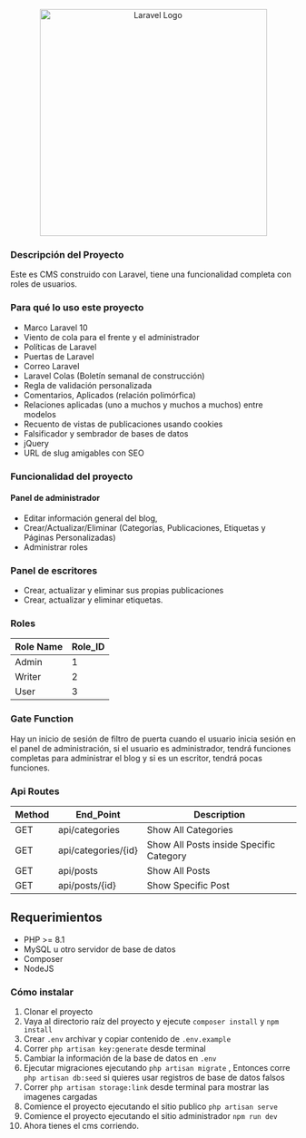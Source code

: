 <p align="center"><a href="https://laravel.com" target="_blank"><img src="https://raw.githubusercontent.com/laravel/art/master/logo-lockup/5%20SVG/2%20CMYK/1%20Full%20Color/laravel-logolockup-cmyk-red.svg" width="400" alt="Laravel Logo"></a></p>

### Descripción del Proyecto
Este es CMS construido con Laravel, tiene una funcionalidad completa con roles de usuarios.

### Para qué lo uso este proyecto
- Marco Laravel 10
- Viento de cola para el frente y el administrador
- Políticas de Laravel
- Puertas de Laravel
- Correo Laravel
- Laravel Colas (Boletín semanal de construcción)
- Regla de validación personalizada
- Comentarios, Aplicados (relación polimórfica)
- Relaciones aplicadas (uno a muchos y muchos a muchos) entre modelos
- Recuento de vistas de publicaciones usando cookies
- Falsificador y sembrador de bases de datos
- jQuery
- URL de slug amigables con SEO
  
### Funcionalidad del proyecto
#### Panel de administrador
- Editar información general del blog,
- Crear/Actualizar/Eliminar (Categorías, Publicaciones, Etiquetas y Páginas Personalizadas)
- Administrar roles

### Panel de escritores
- Crear, actualizar y eliminar sus propias publicaciones
- Crear, actualizar y eliminar etiquetas.

### Roles
                    
Role Name  | Role_ID
------------- | -------------
Admin  | 1
Writer | 2 
User | 3
                

### Gate Function
Hay un inicio de sesión de filtro de puerta cuando el usuario inicia sesión en el panel de administración, si el usuario es administrador, tendrá funciones completas para administrar el blog y si es un escritor, tendrá pocas funciones.

### Api Routes
                    
Method  | End_Point | Description
------------- | ------------- | -------------
GET | api/categories | Show All Categories
GET | api/categories/{id} | Show All Posts inside Specific Category
GET | api/posts | Show All Posts
GET | api/posts/{id} | Show Specific Post

## Requerimientos
- PHP >= 8.1
- MySQL u otro servidor de base de datos
- Composer
- NodeJS

### Cómo instalar
1. Clonar el proyecto
2. Vaya al directorio raíz del proyecto y ejecute `composer install` y `npm install`
3. Crear `.env` archivar y copiar contenido de `.env.example`
4. Correr `php artisan key:generate` desde terminal
5. Cambiar la información de la base de datos en `.env`
6. Ejecutar migraciones ejecutando `php artisan migrate` , Entonces corre  `php artisan db:seed` si quieres usar registros de base de datos falsos
7. Correr `php artisan storage:link` desde terminal para mostrar las imagenes cargadas
8. Comience el proyecto ejecutando el sitio publico `php artisan serve`
9. Comience el proyecto ejecutando el sitio administrador `npm run dev`
10. Ahora tienes el cms corriendo.

